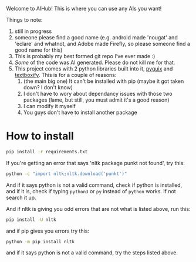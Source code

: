 Welcome to AIHub! This is where you can use any AIs you want!

Things to note:
1. still in progress
2. someone please find a good name (e.g. android made 'nougat' and 'eclare' and whatnot, and Adobe made Firefly, so please someone find a good name for this)
3. This is probably my best formed git repo I've ever made :)
4. *Some* of the code was AI generated. Please do not kill me for that.
5. This project comes with 2 python libraries built into it, [pyguix](https://github.com/DarthData410/PyGames-pyguix) and [textboxify](https://github.com/hnrkcode/TextBoxify/tree/master). This is for a couple of reasons:
    1. (the main big one) It can't be installed with pip (maybe it got taken down? I don't know)
    2. I don't have to wory about dependancy issues with those two packages (lame, but still, you must admit it's a good reason)
    3. I can modify it myself
    4. You guys don't have to install another package

# How to install
```bash
pip install -r requirements.txt
```

If you're getting an error that says 'nltk package punkt not found', try this:
```bash
python -c "import nltk;nltk.download('punkt')"
```
And if it says python is not a valid command, check if python is installed, and if it is, check if typing `python3` or `py` instead of `python` works. If not search it up.

And if nltk is giving you odd errors that are not what is listed above, run this:
```bash
pip install -U nltk
```
and if pip gives you errors try this:
```bash
python -m pip install nltk
```
and if it says python is not a valid command, try the steps listed above.
